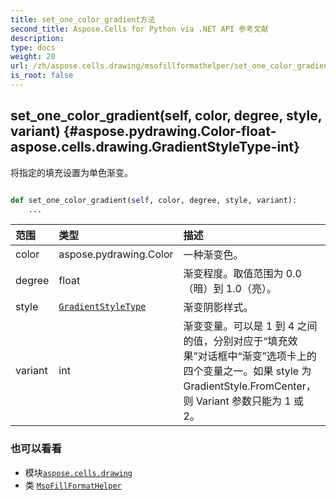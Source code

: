 ```yaml
---
title: set_one_color_gradient方法
second_title: Aspose.Cells for Python via .NET API 参考文献
description:
type: docs
weight: 20
url: /zh/aspose.cells.drawing/msofillformathelper/set_one_color_gradient/
is_root: false
---
```

##  set_one_color_gradient(self, color, degree, style, variant) {#aspose.pydrawing.Color-float-aspose.cells.drawing.GradientStyleType-int}
将指定的填充设置为单色渐变。



```python

def set_one_color_gradient(self, color, degree, style, variant):
    ...
```


|范围|类型|描述|
| :- | :- | :- |
| color | aspose.pydrawing.Color |一种渐变色。|
| degree | float |渐变程度。取值范围为 0.0（暗）到 1.0（亮）。|
| style | [`GradientStyleType`](/cells/python-net/zh/aspose.cells.drawing/gradientstyletype) |渐变阴影样式。|
| variant | int |渐变变量。可以是 1 到 4 之间的值，分别对应于“填充效果”对话框中“渐变”选项卡上的四个变量之一。如果 style 为 GradientStyle.FromCenter，则 Variant 参数只能为 1 或 2。|



### 也可以看看
* 模块[`aspose.cells.drawing`](../../)
* 类 [`MsoFillFormatHelper`](/cells/python-net/zh/aspose.cells.drawing/msofillformathelper)
